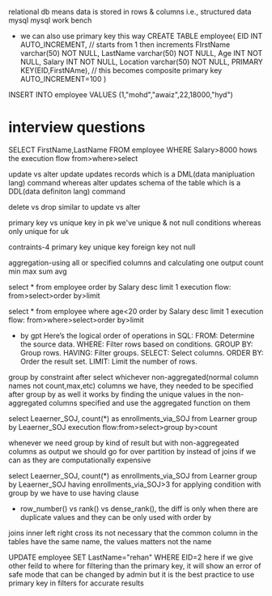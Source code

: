 relational db means data is stored in rows & columns i.e., structured data
mysql
mysql work bench

- we can also use primary key this way
  CREATE TABLE employee(
  EID INT AUTO_INCREMENT, // starts from 1 then increments
  FIrstName varchar(50) NOT NULL,
  LastName varchar(50) NOT NULL,
  Age INT NOT NULL,
  Salary INT NOT NULL,
  Location varchar(50) NOT NULL,
  PRIMARY KEY(EID,FirstNAme), // this becomes composite primary key
  AUTO_INCREMENT=100
  )

INSERT INTO employee VALUES (1,"mohd","awaiz",22,18000,"hyd")

# interview questions

SELECT FirstName,LastName FROM employee WHERE Salary>8000
hows the execution flow
from>where>select

update vs alter
update updates records which is a DML(data manipluation lang) command whereas alter updates schema of the table which is a DDL(data definiton lang) command

delete vs drop similar to update vs alter

primary key vs unique key
in pk we've unique & not null conditions whereas only unique for uk

contraints-4
primary key
unique key
foreign key
not null

aggregation-using all or specified columns and calculating one output
count
min
max
sum
avg

select \* from employee order by Salary desc limit 1
execution flow: from>select>order by>limit

select \* from employee where age<20 order by Salary desc limit 1
execution flow: from>where>select>order by>limit

- by gpt
  Here’s the logical order of operations in SQL:
  FROM: Determine the source data.
  WHERE: Filter rows based on conditions.
  GROUP BY: Group rows.
  HAVING: Filter groups.
  SELECT: Select columns.
  ORDER BY: Order the result set.
  LIMIT: Limit the number of rows.

group by constraint
after select whichever non-aggregated(normal column names not count,max,etc) columns we have, they needed to be specified after group by as well
it works by finding the unique values in the non-aggregated columns specified and use the aggregated function on them

select Leaerner_SOJ, count(\*) as enrollments_via_SOJ from Learner group by Leaerner_SOJ
execution flow:from>select>group by>count

whenever we need group by kind of result but with non-aggregeated columns as output we should go for over partition by instead of joins if we can as they are computationally expensive

select Leaerner_SOJ, count(\*) as enrollments_via_SOJ from Learner group by Leaerner_SOJ having enrollments_via_SOJ>3
for applying condition with group by we have to use having clause

- row_number() vs rank() vs dense_rank(), the diff is only when there are duplicate values and they can be only used with order by

joins
inner left right cross
its not necessary that the common column in the tables have the same name, the values matters not the name

UPDATE employee SET LastName="rehan" WHERE EID=2
here if we give other feild to where for filtering than the primary key, it will show an error of safe mode that can be changed by admin but it is the best practice to use primary key in filters for accurate results
